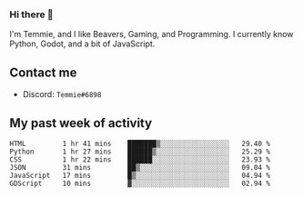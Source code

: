 ### Hi there 👋
I'm Temmie, and I like Beavers, Gaming, and Programming. I currently know Python, Godot, and a bit of JavaScript.

## Contact me
* Discord: `Temmie#6898`

## My past week of activity
<!--START_SECTION:waka-->

```text
HTML         1 hr 41 mins    ███████▒░░░░░░░░░░░░░░░░░   29.40 %
Python       1 hr 27 mins    ██████▒░░░░░░░░░░░░░░░░░░   25.29 %
CSS          1 hr 22 mins    ██████░░░░░░░░░░░░░░░░░░░   23.93 %
JSON         31 mins         ██▒░░░░░░░░░░░░░░░░░░░░░░   09.04 %
JavaScript   17 mins         █▒░░░░░░░░░░░░░░░░░░░░░░░   04.94 %
GDScript     10 mins         ▓░░░░░░░░░░░░░░░░░░░░░░░░   02.94 %
```

<!--END_SECTION:waka-->
